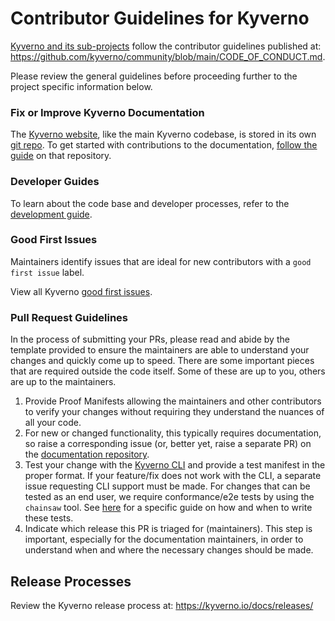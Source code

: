# Contributor Guidelines for Kyverno

[Kyverno and its sub-projects](https://github.com/kyverno#projects) follow the contributor guidelines published at: https://github.com/kyverno/community/blob/main/CODE_OF_CONDUCT.md.

Please review the general guidelines before proceeding further to the project specific information below.

### Fix or Improve Kyverno Documentation

The [Kyverno website](https://kyverno.io), like the main Kyverno codebase, is stored in its own [git repo](https://github.com/kyverno/website). To get started with contributions to the documentation, [follow the guide](https://github.com/kyverno/website#contributing) on that repository.

### Developer Guides

To learn about the code base and developer processes, refer to the [development guide](/DEVELOPMENT.md).

### Good First Issues

Maintainers identify issues that are ideal for new contributors with a `good first issue` label.

View all Kyverno [good first issues](https://github.com/kyverno/kyverno/issues?q=is%3Aissue+is%3Aopen+label%3A%22good+first+issue%22).

### Pull Request Guidelines

In the process of submitting your PRs, please read and abide by the template provided to ensure the maintainers are able to understand your changes and quickly come up to speed. There are some important pieces that are required outside the code itself. Some of these are up to you, others are up to the maintainers.

1. Provide Proof Manifests allowing the maintainers and other contributors to verify your changes without requiring they understand the nuances of all your code.
2. For new or changed functionality, this typically requires documentation, so raise a corresponding issue (or, better yet, raise a separate PR) on the [documentation repository](https://github.com/kyverno/website).
3. Test your change with the [Kyverno CLI](https://kyverno.io/docs/kyverno-cli/) and provide a test manifest in the proper format. If your feature/fix does not work with the CLI, a separate issue requesting CLI support must be made. For changes that can be tested as an end user, we require conformance/e2e tests by using the `chainsaw` tool. See [here](https://kyverno.github.io/chainsaw/latest/quick-start/) for a specific guide on how and when to write these tests.
4. Indicate which release this PR is triaged for (maintainers). This step is important, especially for the documentation maintainers, in order to understand when and where the necessary changes should be made.

## Release Processes

Review the Kyverno release process at: https://kyverno.io/docs/releases/
